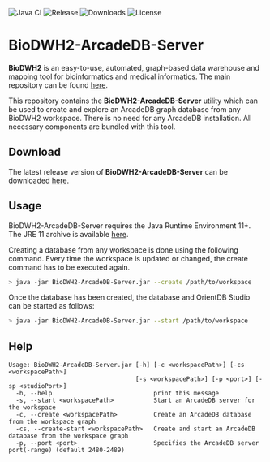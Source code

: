 ![Java CI](https://github.com/BioDWH2/BioDWH2-ArcadeDB-Server/workflows/Java%20CI/badge.svg?branch=develop) ![Release](https://img.shields.io/github/v/release/BioDWH2/BioDWH2-ArcadeDB-Server) ![Downloads](https://img.shields.io/github/downloads/BioDWH2/BioDWH2-ArcadeDB-Server/total) ![License](https://img.shields.io/github/license/BioDWH2/BioDWH2-ArcadeDB-Server)

# BioDWH2-ArcadeDB-Server
**BioDWH2** is an easy-to-use, automated, graph-based data warehouse and mapping tool for bioinformatics and medical informatics. The main repository can be found [here](https://github.com/BioDWH2/BioDWH2).

This repository contains the **BioDWH2-ArcadeDB-Server** utility which can be used to create and explore an ArcadeDB graph database from any BioDWH2 workspace. There is no need for any ArcadeDB installation. All necessary components are bundled with this tool.

## Download
The latest release version of **BioDWH2-ArcadeDB-Server** can be downloaded [here](https://github.com/BioDWH2/BioDWH2-ArcadeDB-Server/releases/latest).

## Usage
BioDWH2-ArcadeDB-Server requires the Java Runtime Environment 11+. The JRE 11 archive is available [here](https://www.oracle.com/java/technologies/javase/jdk11-archive-downloads.html).

Creating a database from any workspace is done using the following command. Every time the workspace is updated or changed, the create command has to be executed again.
~~~BASH
> java -jar BioDWH2-ArcadeDB-Server.jar --create /path/to/workspace
~~~

Once the database has been created, the database and OrientDB Studio can be started as follows:
~~~BASH
> java -jar BioDWH2-ArcadeDB-Server.jar --start /path/to/workspace
~~~

## Help
~~~
Usage: BioDWH2-ArcadeDB-Server.jar [-h] [-c <workspacePath>] [-cs <workspacePath>]
                                   [-s <workspacePath>] [-p <port>] [-sp <studioPort>]
  -h, --help                            print this message
  -s, --start <workspacePath>           Start an ArcadeDB server for the workspace
  -c, --create <workspacePath>          Create an ArcadeDB database from the workspace graph
  -cs, --create-start <workspacePath>   Create and start an ArcadeDB database from the workspace graph
  -p, --port <port>                     Specifies the ArcadeDB server port(-range) (default 2480-2489)
~~~